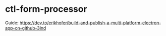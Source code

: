 # ctl-form-processor
Guide: https://dev.to/erikhofer/build-and-publish-a-multi-platform-electron-app-on-github-3lnd